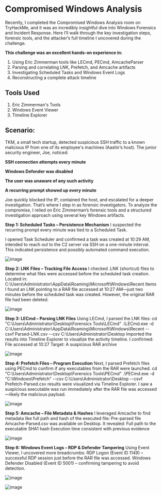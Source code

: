 # **Compromised Windows Analysis**

Recently, I completed the Compromised Windows Analysis room on TryHackMe, and it was an incredibly insightful dive into Windows Forensics and Incident Response. 
Here I’ll walk through the key investigation steps, forensic tools, and the attacker’s full timeline I uncovered during the challenge.

**This challenge was an excellent hands-on experience in:**
1. Using Eric Zimmerman tools like LECmd, PECmd, AmcacheParser
2. Parsing and correlating LNK, Prefetch, and Amcache artifacts
3. Investigating Scheduled Tasks and Windows Event Logs
4. Reconstructing a complete attack timeline

## **Tools Used**
1. Eric Zimmerman's Tools
2. Windows Event Viewer
3. Timeline Explorer

## **Scenario:**

TKM, a small tech startup, detected suspicious SSH traffic to a known malicious IP from one of its employee's machines (Aashir’s host).
The junior security engineer, Joe, noticed:

**SSH connection attempts every minute**

**Windows Defender was disabled**

**The user was unaware of any such activity**

**A recurring prompt showed up every minute**

Joe quickly blocked the IP, contained the host, and escalated for a deeper investigation. That’s where I step in as forensic investigators.
To analyze the compromise, I relied on Eric Zimmerman’s forensic tools and a structured investigation approach using several key Windows artifacts.

**Step 1: Scheduled Tasks – Persistence Mechanism**
I suspected the recurring prompt every minute was tied to a Scheduled Task.

I opened Task Scheduler and confirmed a task was created at 10:29 AM, intended to reach out to the C2 server via SSH on a one-minute interval.
This indicated persistence and possibly automated command execution.

![image](https://github.com/user-attachments/assets/0b0364bc-9665-4ad0-8110-3581387b2023)


**Step 2: LNK Files – Tracking File Access**
I checked .LNK (shortcut) files to determine what files were accessed before the scheduled task creation.
Located in: C:\Users\Administrator\AppData\Roaming\Microsoft\Windows\Recent Items
I found an LNK pointing to a RAR file accessed at 10:27 AM—just two minutes before the scheduled task was created.
However, the original RAR file had been deleted.

![image](https://github.com/user-attachments/assets/d235b342-b755-44c9-858a-4c151e2de100)


**Step 3: LECmd – Parsing LNK Files**
Using LECmd, I parsed the LNK files:
cd "C:\Users\Administrator\Desktop\Forensics Tools\LECmd"
.\LECmd.exe -d C:\Users\Administrator\AppData\Roaming\Microsoft\Windows\Recent --csvf Parsed-LNK.csv --csv C:\Users\Administrator\Desktop
Imported the results into Timeline Explorer to visualize the activity timeline.
I confirmed:
File accessed at 10:27
Target: A suspicious RAR archive

![image](https://github.com/user-attachments/assets/4dd161b4-4485-42fd-86a5-1414782ba09a)


**Step 4: Prefetch Files – Program Execution**
Next, I parsed Prefetch files using PECmd to confirm if any executables from the RAR were launched.
cd "C:\Users\Administrator\Desktop\Forensics Tools\PECmd"
.\PECmd.exe -d "C:\Windows\Prefetch" --csv C:\Users\Administrator\Desktop --csvf Prefetch-Parsed.csv
results were visualized via Timeline Explorer.
I saw a suspicious executable was run immediately after the RAR file was accessed—likely the malicious payload.

![image](https://github.com/user-attachments/assets/5f6118ce-2944-4d1e-a01d-ea9fd18dbb16)



**Step 5: Amcache – File Metadata & Hashes**
I leveraged Amcache to find metadata like full path and hash of the executed file:
Pre-parsed file Amcache-Parsed.csv was available on Desktop.
It revealed:
Full path to the executable
SHA1 hash
Execution time consistent with previous evidence

![image](https://github.com/user-attachments/assets/2f5fcacb-04a0-4120-9f76-0f7314d9439a)


**Step 6: Windows Event Logs – RDP & Defender Tampering**
Using Event Viewer, I uncovered more breadcrumbs:
RDP Logon (Event ID 1149) – successful RDP session just before the RAR file was accessed.
Windows Defender Disabled (Event ID 5001) – confirming tampering to avoid detection.

![image](https://github.com/user-attachments/assets/a9294f6e-873a-47bc-98cc-b7849f50a1b5)


![image](https://github.com/user-attachments/assets/f991b8ed-63be-4c88-8b92-1229ad58fce4)



